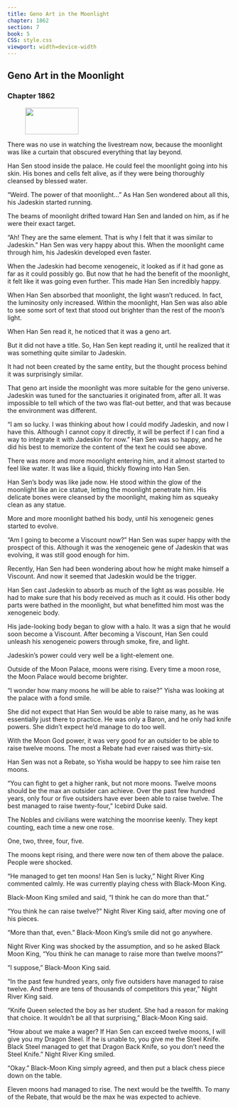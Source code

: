 ```yaml
---
title: Geno Art in the Moonlight
chapter: 1862
section: 7
book: 5
CSS: style.css
viewport: width=device-width
---
```


## Geno Art in the Moonlight

### Chapter 1862

<figure>
	<img src="../Images/gem.gif" alt="" id="gem" width="120" height="60" />
</figure>

There was no use in watching the livestream now, because the moonlight was like a curtain that obscured everything that lay beyond.

Han Sen stood inside the palace. He could feel the moonlight going into his skin. His bones and cells felt alive, as if they were being thoroughly cleansed by blessed water.

“Weird. The power of that moonlight…” As Han Sen wondered about all this, his Jadeskin started running.

The beams of moonlight drifted toward Han Sen and landed on him, as if he were their exact target.

“Ah! They are the same element. That is why I felt that it was similar to Jadeskin.” Han Sen was very happy about this. When the moonlight came through him, his Jadeskin developed even faster.

When the Jadeskin had become xenogeneic, it looked as if it had gone as far as it could possibly go. But now that he had the benefit of the moonlight, it felt like it was going even further. This made Han Sen incredibly happy.

When Han Sen absorbed that moonlight, the light wasn’t reduced. In fact, the luminosity only increased. Within the moonlight, Han Sen was also able to see some sort of text that stood out brighter than the rest of the moon’s light.

When Han Sen read it, he noticed that it was a geno art.

But it did not have a title. So, Han Sen kept reading it, until he realized that it was something quite similar to Jadeskin.

It had not been created by the same entity, but the thought process behind it was surprisingly similar.

That geno art inside the moonlight was more suitable for the geno universe. Jadeskin was tuned for the sanctuaries it originated from, after all. It was impossible to tell which of the two was flat-out better, and that was because the environment was different.

“I am so lucky. I was thinking about how I could modify Jadeskin, and now I have this. Although I cannot copy it directly, it will be perfect if I can find a way to integrate it with Jadeskin for now.” Han Sen was so happy, and he did his best to memorize the content of the text he could see above.

There was more and more moonlight entering him, and it almost started to feel like water. It was like a liquid, thickly flowing into Han Sen.

Han Sen’s body was like jade now. He stood within the glow of the moonlight like an ice statue, letting the moonlight penetrate him. His delicate bones were cleansed by the moonlight, making him as squeaky clean as any statue.

More and more moonlight bathed his body, until his xenogeneic genes started to evolve.

“Am I going to become a Viscount now?” Han Sen was super happy with the prospect of this. Although it was the xenogeneic gene of Jadeskin that was evolving, it was still good enough for him.

Recently, Han Sen had been wondering about how he might make himself a Viscount. And now it seemed that Jadeskin would be the trigger.

Han Sen cast Jadeskin to absorb as much of the light as was possible. He had to make sure that his body received as much as it could. His other body parts were bathed in the moonlight, but what benefitted him most was the xenogeneic body.

His jade-looking body began to glow with a halo. It was a sign that he would soon become a Viscount. After becoming a Viscount, Han Sen could unleash his xenogeneic powers through smoke, fire, and light.

Jadeskin’s power could very well be a light-element one.

Outside of the Moon Palace, moons were rising. Every time a moon rose, the Moon Palace would become brighter.

“I wonder how many moons he will be able to raise?” Yisha was looking at the palace with a fond smile.

She did not expect that Han Sen would be able to raise many, as he was essentially just there to practice. He was only a Baron, and he only had knife powers. She didn’t expect he’d manage to do too well.

With the Moon God power, it was very good for an outsider to be able to raise twelve moons. The most a Rebate had ever raised was thirty-six.

Han Sen was not a Rebate, so Yisha would be happy to see him raise ten moons.

“You can fight to get a higher rank, but not more moons. Twelve moons should be the max an outsider can achieve. Over the past few hundred years, only four or five outsiders have ever been able to raise twelve. The best managed to raise twenty-four,” Icebird Duke said.

The Nobles and civilians were watching the moonrise keenly. They kept counting, each time a new one rose.

One, two, three, four, five.

The moons kept rising, and there were now ten of them above the palace. People were shocked.

“He managed to get ten moons! Han Sen is lucky,” Night River King commented calmly. He was currently playing chess with Black-Moon King.

Black-Moon King smiled and said, “I think he can do more than that.”

“You think he can raise twelve?” Night River King said, after moving one of his pieces.

“More than that, even.” Black-Moon King’s smile did not go anywhere.

Night River King was shocked by the assumption, and so he asked Black Moon King, “You think he can manage to raise more than twelve moons?”

“I suppose,” Black-Moon King said.

“In the past few hundred years, only five outsiders have managed to raise twelve. And there are tens of thousands of competitors this year,” Night River King said.

“Knife Queen selected the boy as her student. She had a reason for making that choice. It wouldn’t be all that surprising,” Black-Moon King said.

“How about we make a wager? If Han Sen can exceed twelve moons, I will give you my Dragon Steel. If he is unable to, you give me the Steel Knife. Black Steel managed to get that Dragon Back Knife, so you don’t need the Steel Knife.” Night River King smiled.

“Okay.” Black-Moon King simply agreed, and then put a black chess piece down on the table.

Eleven moons had managed to rise. The next would be the twelfth. To many of the Rebate, that would be the max he was expected to achieve.
